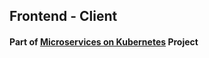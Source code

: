 ## Frontend - Client

#### Part of [Microservices on Kubernetes](https://github.com/jym272/ticketing) Project
